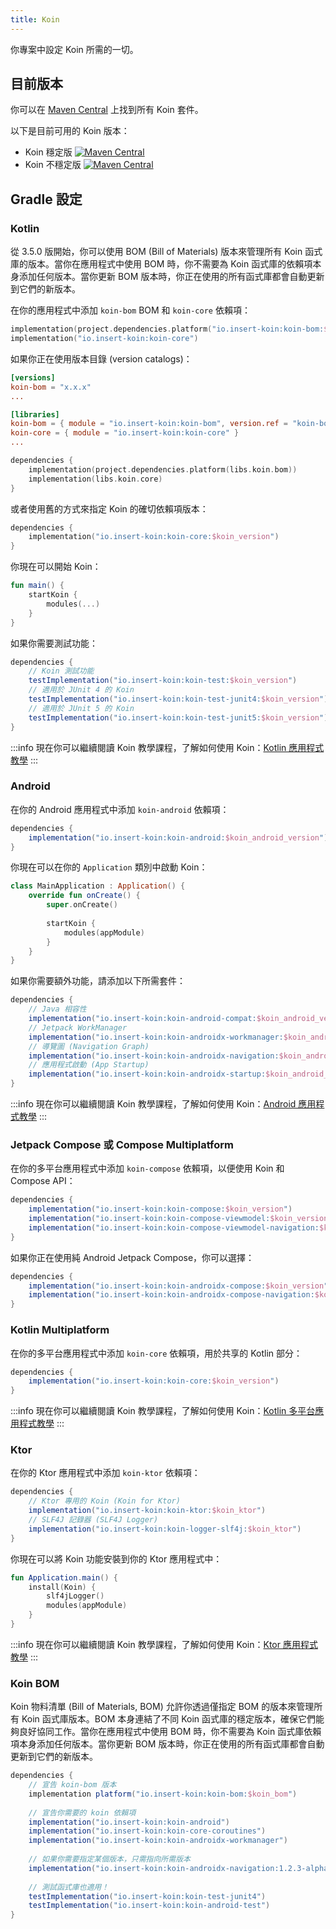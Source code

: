 ```yaml
---
title: Koin
---
```


你專案中設定 Koin 所需的一切。

## 目前版本

你可以在 [Maven Central](https://central.sonatype.com/search?q=io.insert-koin+koin-core&sort=name) 上找到所有 Koin 套件。

以下是目前可用的 Koin 版本：

- Koin 穩定版 [![Maven Central](https://img.shields.io/maven-central/v/io.insert-koin/koin-core/4.0.3)](https://mvnrepository.com/artifact/io.insert-koin/koin-bom) 
- Koin 不穩定版 [![Maven Central](https://img.shields.io/maven-central/v/io.insert-koin/koin-core/4.1.0)](https://mvnrepository.com/artifact/io.insert-koin/koin-bom)

## Gradle 設定

### Kotlin

從 3.5.0 版開始，你可以使用 BOM (Bill of Materials) 版本來管理所有 Koin 函式庫的版本。當你在應用程式中使用 BOM 時，你不需要為 Koin 函式庫的依賴項本身添加任何版本。當你更新 BOM 版本時，你正在使用的所有函式庫都會自動更新到它們的新版本。

在你的應用程式中添加 `koin-bom` BOM 和 `koin-core` 依賴項：
```kotlin
implementation(project.dependencies.platform("io.insert-koin:koin-bom:$koin_version"))
implementation("io.insert-koin:koin-core")
```
如果你正在使用版本目錄 (version catalogs)：
```toml
[versions]
koin-bom = "x.x.x"
...

[libraries]
koin-bom = { module = "io.insert-koin:koin-bom", version.ref = "koin-bom" }
koin-core = { module = "io.insert-koin:koin-core" }
...
```
```kotlin
dependencies {
    implementation(project.dependencies.platform(libs.koin.bom))
    implementation(libs.koin.core)
}
```

或者使用舊的方式來指定 Koin 的確切依賴項版本：
```kotlin
dependencies {
    implementation("io.insert-koin:koin-core:$koin_version")
}
```

你現在可以開始 Koin：

```kotlin
fun main() {
    startKoin {
        modules(...)
    }
}
```

如果你需要測試功能：

```groovy
dependencies {
    // Koin 測試功能
    testImplementation("io.insert-koin:koin-test:$koin_version")
    // 適用於 JUnit 4 的 Koin
    testImplementation("io.insert-koin:koin-test-junit4:$koin_version")
    // 適用於 JUnit 5 的 Koin
    testImplementation("io.insert-koin:koin-test-junit5:$koin_version")
}
```

:::info
現在你可以繼續閱讀 Koin 教學課程，了解如何使用 Koin：[Kotlin 應用程式教學](/docs/quickstart/kotlin)
:::

### **Android**

在你的 Android 應用程式中添加 `koin-android` 依賴項：

```groovy
dependencies {
    implementation("io.insert-koin:koin-android:$koin_android_version")
}
```

你現在可以在你的 `Application` 類別中啟動 Koin：

```kotlin
class MainApplication : Application() {
    override fun onCreate() {
        super.onCreate()
        
        startKoin {
            modules(appModule)
        }
    }
}
```

如果你需要額外功能，請添加以下所需套件：

```groovy
dependencies {
    // Java 相容性
    implementation("io.insert-koin:koin-android-compat:$koin_android_version")
    // Jetpack WorkManager
    implementation("io.insert-koin:koin-androidx-workmanager:$koin_android_version")
    // 導覽圖 (Navigation Graph)
    implementation("io.insert-koin:koin-androidx-navigation:$koin_android_version")
    // 應用程式啟動 (App Startup)
    implementation("io.insert-koin:koin-androidx-startup:$koin_android_version")
}
```

:::info
現在你可以繼續閱讀 Koin 教學課程，了解如何使用 Koin：[Android 應用程式教學](/docs/quickstart/android-viewmodel)
:::

### **Jetpack Compose 或 Compose Multiplatform**

在你的多平台應用程式中添加 `koin-compose` 依賴項，以便使用 Koin 和 Compose API：

```groovy
dependencies {
    implementation("io.insert-koin:koin-compose:$koin_version")
    implementation("io.insert-koin:koin-compose-viewmodel:$koin_version")
    implementation("io.insert-koin:koin-compose-viewmodel-navigation:$koin_version")
}
```

如果你正在使用純 Android Jetpack Compose，你可以選擇：

```groovy
dependencies {
    implementation("io.insert-koin:koin-androidx-compose:$koin_version")
    implementation("io.insert-koin:koin-androidx-compose-navigation:$koin_version")
}
```

### **Kotlin Multiplatform**

在你的多平台應用程式中添加 `koin-core` 依賴項，用於共享的 Kotlin 部分：

```groovy
dependencies {
    implementation("io.insert-koin:koin-core:$koin_version")
}
```

:::info
現在你可以繼續閱讀 Koin 教學課程，了解如何使用 Koin：[Kotlin 多平台應用程式教學](/docs/quickstart/kmp)
:::

### **Ktor**

在你的 Ktor 應用程式中添加 `koin-ktor` 依賴項：

```groovy
dependencies {
    // Ktor 專用的 Koin (Koin for Ktor)
    implementation("io.insert-koin:koin-ktor:$koin_ktor")
    // SLF4J 記錄器 (SLF4J Logger)
    implementation("io.insert-koin:koin-logger-slf4j:$koin_ktor")
}
```

你現在可以將 Koin 功能安裝到你的 Ktor 應用程式中：

```kotlin
fun Application.main() {
    install(Koin) {
        slf4jLogger()
        modules(appModule)
    }
}
```

:::info
現在你可以繼續閱讀 Koin 教學課程，了解如何使用 Koin：[Ktor 應用程式教學](/docs/quickstart/ktor)
:::

### **Koin BOM**
Koin 物料清單 (Bill of Materials, BOM) 允許你透過僅指定 BOM 的版本來管理所有 Koin 函式庫版本。BOM 本身連結了不同 Koin 函式庫的穩定版本，確保它們能夠良好協同工作。當你在應用程式中使用 BOM 時，你不需要為 Koin 函式庫依賴項本身添加任何版本。當你更新 BOM 版本時，你正在使用的所有函式庫都會自動更新到它們的新版本。

```groovy
dependencies {
    // 宣告 koin-bom 版本
    implementation platform("io.insert-koin:koin-bom:$koin_bom")
    
    // 宣告你需要的 koin 依賴項
    implementation("io.insert-koin:koin-android")
    implementation("io.insert-koin:koin-core-coroutines")
    implementation("io.insert-koin:koin-androidx-workmanager")
    
    // 如果你需要指定某個版本，只需指向所需版本
    implementation("io.insert-koin:koin-androidx-navigation:1.2.3-alpha03")
    
    // 測試函式庫也適用！
    testImplementation("io.insert-koin:koin-test-junit4")
    testImplementation("io.insert-koin:koin-android-test")
}
```